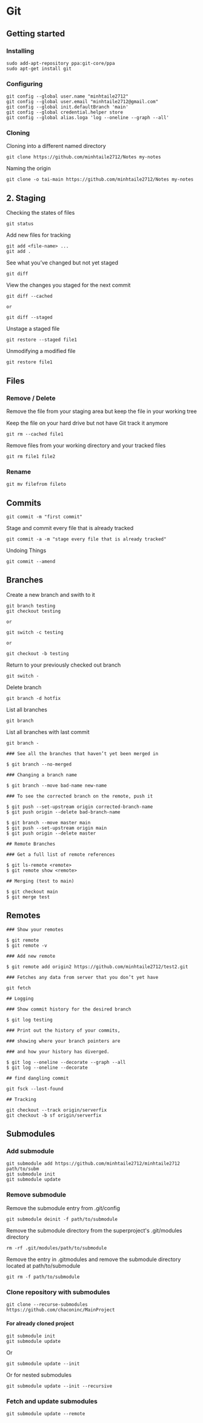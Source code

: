 # Git

## Getting started

### Installing

```
sudo add-apt-repository ppa:git-core/ppa
sudo apt-get install git
```

### Configuring

```
git config --global user.name "minhtaile2712"
git config --global user.email "minhtaile2712@gmail.com"
git config --global init.defaultBranch 'main'
git config --global credential.helper store
git config --global alias.loga 'log --oneline --graph --all'
```

### Cloning

Cloning into a different named directory

```
git clone https://github.com/minhtaile2712/Notes my-notes
```

Naming the origin

```
git clone -o tai-main https://github.com/minhtaile2712/Notes my-notes
```

## 2. Staging

Checking the states of files

```
git status
```

Add new files for tracking

```
git add <file-name> ...
git add .
```

See what you’ve changed but not yet staged

```
git diff
```

View the changes you staged for the next commit

```
git diff --cached

or

git diff --staged
```

Unstage a staged file

```
git restore --staged file1
```

Unmodifying a modified file

```
git restore file1
```

## Files

### Remove / Delete

Remove the file from your staging area but keep the file in your working tree

Keep the file on your hard drive but not have Git track it anymore

```
git rm --cached file1
```

Remove files from your working directory and your tracked files

```
git rm file1 file2
```

### Rename

```
git mv filefrom fileto
```

## Commits

```
git commit -m "first commit"
```

Stage and commit every file that is already tracked

```
git commit -a -m "stage every file that is already tracked"
```

Undoing Things

```
git commit --amend
```

## Branches

Create a new branch and swith to it

```
git branch testing
git checkout testing

or

git switch -c testing

or

git checkout -b testing
```

Return to your previously checked out branch

```
git switch -
```

Delete branch

```
git branch -d hotfix
```

List all branches

```
git branch
```

List all branches with last commit

```
git branch -
```

```
### See all the branches that haven’t yet been merged in

$ git branch --no-merged

### Changing a branch name

$ git branch --move bad-name new-name

### To see the corrected branch on the remote, push it

$ git push --set-upstream origin corrected-branch-name
$ git push origin --delete bad-branch-name

$ git branch --move master main
$ git push --set-upstream origin main
$ git push origin --delete master

## Remote Branches

### Get a full list of remote references

$ git ls-remote <remote>
$ git remote show <remote>

## Merging (test to main)

$ git checkout main
$ git merge test
```

## Remotes

```
### Show your remotes

$ git remote
$ git remote -v

### Add new remote

$ git remote add origin2 https://github.com/minhtaile2712/test2.git

### Fetches any data from server that you don’t yet have

git fetch

## Logging

### Show commit history for the desired branch

$ git log testing

### Print out the history of your commits,

### showing where your branch pointers are

### and how your history has diverged.

$ git log --oneline --decorate --graph --all
$ git log --oneline --decorate

## find dangling commit

git fsck --lost-found

## Tracking

git checkout --track origin/serverfix
git checkout -b sf origin/serverfix
```

## Submodules

### Add submodule

```
git submodule add https://github.com/minhtaile2712/minhtaile2712 path/to/subm
git submodule init
git submodule update
```

### Remove submodule

Remove the submodule entry from .git/config

```
git submodule deinit -f path/to/submodule
```

Remove the submodule directory from the superproject's .git/modules directory

```
rm -rf .git/modules/path/to/submodule
```

Remove the entry in .gitmodules and remove the submodule directory located at path/to/submodule

```
git rm -f path/to/submodule
```

### Clone repository with submodules

```
git clone --recurse-submodules https://github.com/chaconinc/MainProject
```

#### For already cloned project

```
git submodule init
git submodule update
```

Or

```
git submodule update --init
```

Or for nested submodules

```
git submodule update --init --recursive
```

### Fetch and update submodules

```
git submodule update --remote
```
